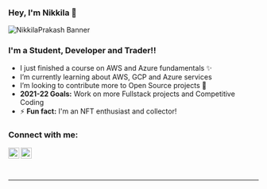 ### Hey, I'm Nikkila 👋
![NikkilaPrakash Banner](banner.png)
<h3>I'm a Student, Developer and Trader!!</h3>

- I just finished a course on AWS and Azure fundamentals :sparkles:
- I’m currently learning about AWS, GCP and Azure services 
- I’m looking to contribute more to Open Source projects 🌱
- <b>2021-22 Goals:</b> Work on more Fullstack projects and Competitive Coding
- ⚡ <b>Fun fact:</b> I'm an NFT enthusiast and collector! 

### Connect with me:

[<img align="left" alt="Nikkila | Twitter" width="22px" src="https://cdn.jsdelivr.net/npm/simple-icons@v3/icons/twitter.svg" />][twitter]
[<img align="left" alt="Nikkila | LinkedIn" width="22px" src="https://cdn.jsdelivr.net/npm/simple-icons@v3/icons/linkedin.svg" />][linkedin]

<br />
<br />
<br />

---



</details>



[twitter]: https://twitter.com/nikkilaprakash?s=09
[linkedin]: https://www.linkedin.com/in/nikkila-prakash-47352418b/
